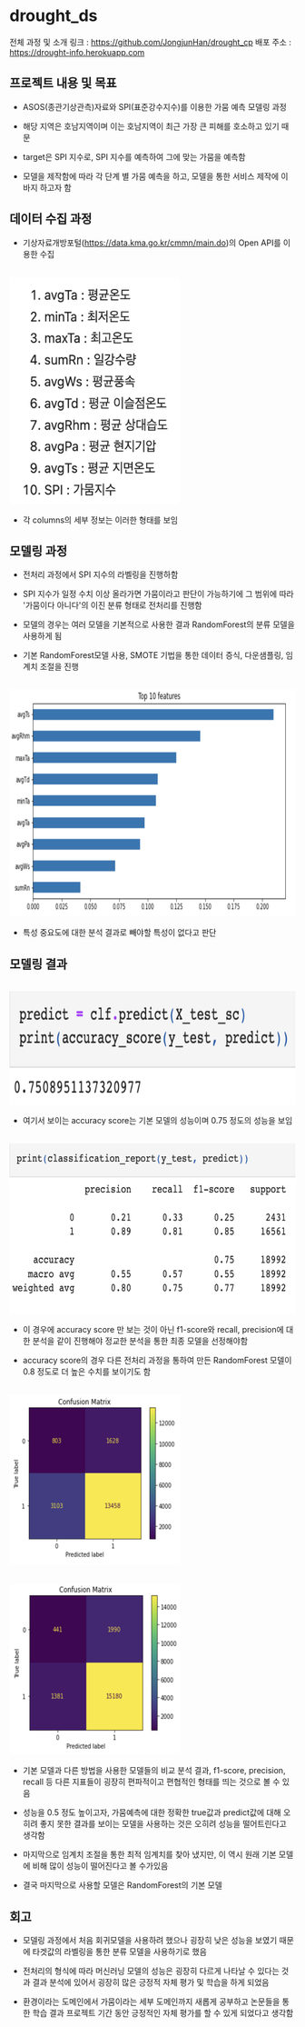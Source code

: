 # drought_ds
<p align="justify">
</p>

전체 과정 및 소개 링크 : https://github.com/JongjunHan/drought_cp
배포 주소 : https://drought-info.herokuapp.com

## 프로젝트 내용 및 목표
<p align="justify">
</p>

- ASOS(종관기상관측)자료와 SPI(표준강수지수)를 이용한 가뭄 예측 모델링 과정

- 해당 지역은 호남지역이며 이는 호남지역이 최근 가장 큰 피해를 호소하고 있기 때문

- target은 SPI 지수로, SPI 지수를 예측하여 그에 맞는 가뭄을 예측함

- 모델을 제작함에 따라 각 단계 별 가뭄 예측을 하고, 모델을 통한 서비스 제작에 이바지 하고자 함

## 데이터 수집 과정
<p align="justify">
</p>

- 기상자료개방포털(https://data.kma.go.kr/cmmn/main.do)의 Open API를 이용한 수집

<p align="left">
  <br>
  <img src="./images/columns.png" width="300" height="400">
  <br>
</p>

- 각 columns의 세부 정보는 이러한 형태를 보임

## 모델링 과정
<p align="justify">
</p>

- 전처리 과정에서 SPI 지수의 라벨링을 진행하함

- SPI 지수가 일정 수치 이상 올라가면 가뭄이라고 판단이 가능하기에 그 범위에 따라 '가뭄이다 아니다'의 이진 분류 형태로 전처리를 진행함

- 모델의 경우는 여러 모델을 기본적으로 사용한 결과 RandomForest의 분류 모델을 사용하게 됨

- 기본 RandomForest모델 사용, SMOTE 기법을 통한 데이터 증식, 다운샘플링, 임계치 조절을 진행

<p align="left">
  <br>
  <img src="./images/feature_importances.png" width="600" height="400">
  <br>
</p>

- 특성 중요도에 대한 분석 결과로 빼야할 특성이 없다고 판단

## 모델링 결과
<p align="justify">
</p>

<p align="left">
  <br>
  <img src="./images/acuracy_score.png" width="600" height="200">
  <br>
</p>

- 여기서 보이는 accuracy score는 기본 모델의 성능이며 0.75 정도의 성능을 보임

<p align="left">
  <br>
  <img src="./images/report.png" width="600" height="300">
  <br>
</p>

- 이 경우에 accuracy score 만 보는 것이 아닌 f1-score와 recall, precision에 대한 분석을 같이 진행해야 정교한 분석을 통한 최종 모델을 선정해야함

- accuracy score의 경우 다른 전처리 과정을 통하여 만든 RandomForest 모델이 0.8 정도로 더 높은 수치를 보이기도 함

<p align="left">
  <br>
  <img src="./images/confusion_matrix.png" width="300" height="300">
  <br>
</p>

<p align="left">
  <br>
  <img src="./images/confusion_matrix2.png" width="300" height="300">
  <br>
</p>

- 기본 모델과 다른 방법을 사용한 모델들의 비교 분석 결과, f1-score, precision, recall 등 다른 지표들이 굉장히 편파적이고 편협적인 형태를 띄는 것으로 볼 수 있음

- 성능을 0.5 정도 높이고자, 가뭄예측에 대한 정확한 true값과 predict값에 대해 오히려 좋지 못한 결과를 보이는 모델을 사용하는 것은 오히려 성능을 떨어트린다고 생각함

- 마지막으로 임계치 조절을 통한 최적 임계치를 찾아 냈지만, 이 역시 원래 기본 모델에 비해 많이 성능이 떨어진다고 볼 수가있음

- 결국 마지막으로 사용할 모델은 RandomForest의 기본 모델

## 회고
<p align="justify">
</p>

- 모델링 과정에서 처음 회귀모델을 사용하려 했으나 굉장히 낮은 성능을 보였기 때문에 타겟값의 라벨링을 통한 분류 모델을 사용하기로 했음

- 전처리의 형식에 따라 머신러닝 모델의 성능은 굉장히 다르게 나타날 수 있다는 것과 결과 분석에 있어서 굉장히 많은 긍정적 자체 평가 및 학습을 하게 되었음

- 환경이라는 도메인에서 가뭄이라는 세부 도메인까지 새롭게 공부하고 논문들을 통한 학습 결과 프로젝트 기간 동안 긍정적인 자체 평가를 할 수 있게 되었다고 생각함

